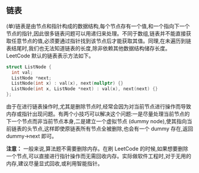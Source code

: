 ## 链表

(单)链表是由节点和指针构成的数据结构,每个节点存有一个值,和一个指向下一个节点的指针,因此很多链表问题可以用递归来处理。不同于数组,链表并不能直接获取任意节点的值,必须要通过指针找到该节点后才能获取其值。同理,在未遍历到链表结尾时,我们也无法知道链表的长度,除非依赖其他数据结构储存长度。LeetCode 默认的链表表示方法如下。

```c++
struct ListNode {
  int val;
  ListNode *next;
  ListNode(int x) : val(x), next(nullptr) {}
  ListNode(int x, ListNode *next) : val(x), next(next) {}
};
```

由于在进行链表操作时,尤其是删除节点时,经常会因为对当前节点进行操作而导致内存或指针出现问题。有两个小技巧可以解决这个问题:一是尽量处理当前节点的下一个节点而非当前节点本身,二是建立一个虚拟节点 (dummy node),使其指向当前链表的头节点,这样即使原链表所有节点全被删除,也会有一个 dummy 存在,返回 dummy->next 即可。

**注意：** 一般来说,算法题不需要删除内存。在刷 LeetCode 的时候,如果想要删除一个节点,可以直接进行指针操作而无需回收内存。实际做软件工程时,对于无用的内存,建议尽量显式回收,或利用智能指针。


